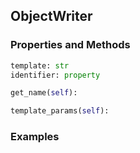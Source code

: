 ## <a id="Peeves.Doc.Writers.ObjectWriter">ObjectWriter</a>


### Properties and Methods
```python
template: str
identifier: property
```
```python
get_name(self): 
```

```python
template_params(self): 
```

### Examples
